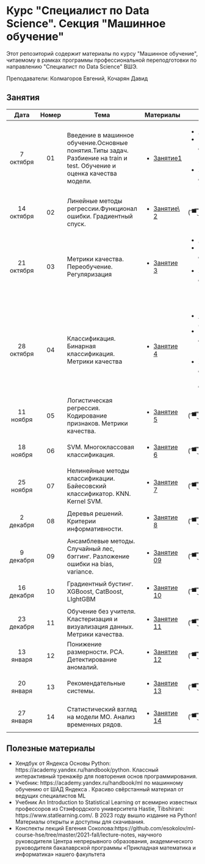 # Курс "Специалист по Data Science". Секция "Машинное обучение"

Этот репозиторий содержит материалы по курсу "Машинное обучение", читаемому в рамках программы профессиональной переподготовки по направлению "Специалист по Data Science" ВШЭ.

Преподаватели: Колмагоров Евгений, Кочарян Давид


## Занятия

|    Дата    | Номер | Тема                                                         | Материалы                                                    | ДЗ                                                           |
| :--------: | :---: | ------------------------------------------------------------ | ------------------------------------------------------------ | ------------------------------------------------------------ |
|  7 октября  |  01   | Введение в машинное обучение.Основные понятия.Типы задач. Разбиение на train и test. Обучение и оценка качества модели.| <ul><li>[Занятие1](Занятие%2001/Лекция)</li></ul>| <ul><li>[ДЗ1](Занятие%2001/ДЗ)</li><li>Мягкий дедлайн: 21 октября</li><li>Жёский дедлайн: 4 ноября</li></ul> |
|  14 октября  |  02   | Линейные методы регрессии.Функционал ошибки. Градиентный спуск. | <ul><li> [Занятие\ 2](Занятие%2002/Лекция)</li></ul> | ( ͡▀̿ ̿ ͜ʖ ͡▀̿ ̿) |
|  21 октября  |  03   | Метрики качества. Переобучение. Регуляризация | <ul><li>[Занятие 3](Занятие%2003/Лекция/)</li></ul> | <ul><li>[ДЗ2](Занятие%2003/ДЗ)</li><li>Мягкий дедлайн: 4 ноября</li><li>Жёский дедлайн: 18 ноября</li></ul> |
|  28 октября |  04   | Классификация. Бинарная классификация. Метрики качества | <ul><li>[Занятие 4](Занятие%2004/Лекция/)</li></ul> | <ul><li>[Бонусное ДЗ](Занятие%2004/ДЗ)</li><li>Мягкий дедлайн: 18 ноября</li><li>Жёский дедлайн: 2 декабря</li></ul> |
|  11 ноября |  05   | Логистическая регрессия. Кодирование признаков. Метрики качества. | <ul><li>[Занятие 5](Занятие%2005/Лекция/)</li></ul>  | ( ͡▀̿ ̿ ͜ʖ ͡▀̿ ̿) |
|  18 ноября |  06   | SVM. Многоклассовая классификация. | <ul><li>[Занятие 6](Занятие%2006)</li></ul> | ( ͡▀̿ ̿ ͜ʖ ͡▀̿ ̿) |
| 25 ноября |  07   | Нелинейные методы классификации. Байесовский классификатор. KNN. Kernel SVM. | <ul><li>[Занятие 7](Занятие%2007)</li></ul>  | ( ͡▀̿ ̿ ͜ʖ ͡▀̿ ̿) |
|  2 декабря |  08   | Деревья решений. Критерии информативности. | <ul><li>[Занятие 8](Занятие%2008)</li></ul>  | ( ͡▀̿ ̿ ͜ʖ ͡▀̿ ̿) |
|  9 декабря |  09  | Ансамблевые методы. Случайный лес, бэггинг. Разложение ошибки на bias, variance. | <ul><li>[Занятие 09](Занятие%2009)</li></ul>  | ( ͡▀̿ ̿ ͜ʖ ͡▀̿ ̿) |
|  16 декабря |  10   | Градиентный бустинг. XGBoost, CatBoost, LIghtGBM | <ul><li>[Занятие 10](Занятие%2010)</li></ul> | ( ͡▀̿ ̿ ͜ʖ ͡▀̿ ̿) |
|  23 декабря |  11   | Обучение без учителя. Кластеризация и визуализация данных. Метрики качества. | <ul><li>[Занятие 11](Занятие%2011)</li></ul>  | ( ͡▀̿ ̿ ͜ʖ ͡▀̿ ̿) |
| 13 января |  12   | Понижение размерности. PCA. Детектирование аномалий. | <ul><li>[Занятие 12](Занятие%2012)</li></ul> | ( ͡▀̿ ̿ ͜ʖ ͡▀̿ ̿) |
| 20 января |  13   | Рекомендательные системы. | <ul><li>[Занятие 13](Занятие%2013)</li></ul>  | ( ͡▀̿ ̿ ͜ʖ ͡▀̿ ̿) |
| 27 января |  14   | Статистический взгляд на модели МО. Анализ временных рядов. | <ul><li>[Занятие 14](Занятие%2014)</li></ul>  | ( ͡▀̿ ̿ ͜ʖ ͡▀̿ ̿) |

## Полезные материалы
<ul>
    <li>Хендбук от Яндекса Основы Python: https://academy.yandex.ru/handbook/python. Классный интерактивный тренажёр для повторения основ программирования.</li>
    <li> Учебник: https://academy.yandex.ru/handbook/ml по машинному обучению от ШАД Яндекса . Красиво свёрстанный материал от ведущих специалистов ML</li>
    <li>Учебник An Introduction to Statistical Learning от всемирно известных профессоров из Стэнфордского университета Hastie, Tibshirani: https://www.statlearning.com/. В 2023 году вышло издание на Python! Материалы открыты и доступны для скачивания.</li>
    <li>Конспекты лекций Евгения Соколова:https://github.com/esokolov/ml-course-hse/tree/master/2021-fall/lecture-notes, научного руководителя Центра непрерывного образования, академического руководителя бакалаврской программы «Прикладная математика и информатика» нашего факультета </li>
</ul>